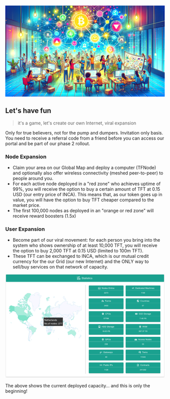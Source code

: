 ![](fun.png)

## Let's have fun

> it's a game, let's create our own Internet, viral expansion

Only for true believers, not for the pump and dumpers. Invitation only basis. You need to receive a referral code from a friend before you can access our portal and be part of our phase 2 rollout.

### Node Expansion

* Claim your area on our Global Map and deploy a computer (TFNode) and optionally also offer wireless connectivity (meshed peer-to-peer) to people around you.
* For each active node deployed in a "red zone" who achieves uptime of 99%, you will receive the option to buy a certain amount of TFT at 0.15 USD (our entry price of INCA). This means that, as our token goes up in value, you will have the option to buy TFT cheaper compared to the market price. 
* The first 100,000 nodes as deployed in an "orange or red zone" will receive reward boosters (1.5x)

### User Expansion

* Become part of our viral movement: for each person you bring into the system who shows ownership of at least 10,000 TFT, you will receive the option to buy 2,000 TFT at 0.15 USD (limited to 100m TFT).
* These TFT can be exchanged to INCA, which is our mutual credit currency for the our Grid 
(our new Internet) and the ONLY way to sell/buy services on that network of capacity.

![image alt text](img/stats.png)

The above shows the current deployed capacity… and this is only the beginning!
